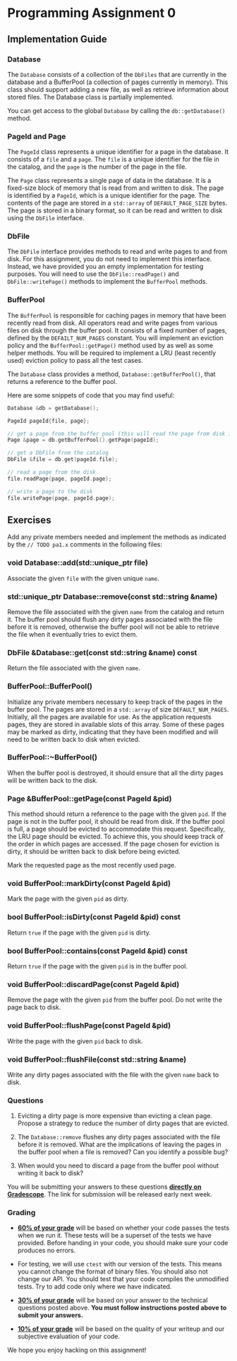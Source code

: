 # Programming Assignment 0

## Implementation Guide

### Database

The `Database` consists of a collection of the `DbFiles` that are currently in the database and a BufferPool (a
collection of pages currently in memory). This class should support adding a new file, as well as retrieve information
about stored files. The Database class is partially implemented.

You can get access to the global `Database` by calling the `db::getDatabase()` method.

### PageId and Page

The `PageId` class represents a unique identifier for a page in the database. It consists of a `file` and a `page`.
The `file` is a unique identifier for the file in the catalog, and the `page` is the number of the page in the file.

The `Page` class represents a single page of data in the database. It is a fixed-size block of memory that is read from
and written to disk. The page is identified by a `PageId`, which is a unique identifier for the page. The contents of
the page are stored in a `std::array` of `DEFAULT_PAGE_SIZE` bytes. The page is stored in a binary format, so it can be
read and written to disk using the `DbFile` interface.

### DbFile

The `DbFile` interface provides methods to read and write pages to and from disk. For this assignment, you do not need
to implement this interface. Instead, we have provided you an empty implementation for testing purposes. You will need
to use the `DbFile::readPage()` and `DbFile::writePage()` methods to implement the `BufferPool` methods.

### BufferPool

The `BufferPool` is responsible for caching pages in memory that have been recently read from disk. All operators read
and write pages from various files on disk through the buffer pool. It consists of a fixed number of pages, defined by
the `DEFAILT_NUM_PAGES` constant. You will implement an eviction policy and the `BufferPool::getPage()` method used by
as well as some helper methods. You will be required to implement a LRU (least recently used) eviction policy to pass
all the test cases.

The `Database` class provides a method, `Database::getBufferPool()`, that returns a reference to the buffer pool.

Here are some snippets of code that you may find useful:

```cpp
Database &db = getDatabase();

PageId pageId{file, page};

// get a page from the buffer pool (this will read the page from disk if it is not already in memory)
Page &page = db.getBufferPool().getPage(pageId);

// get a DbFile from the catalog
DbFile &file = db.get(pageId.file);

// read a page from the disk
file.readPage(page, pageId.page);

// write a page to the disk
file.writePage(page, pageId.page);
```

## Exercises

Add any private members needed and implement the methods as indicated by the `// TODO pa1.x` comments in the following
files:

### void Database::add(std::unique_ptr<DbFile> file)

Associate the given `file` with the given unique `name`.

### std::unique_ptr<DbFile> Database::remove(const std::string &name)

Remove the file associated with the given `name` from the catalog and return it. The buffer pool should flush any dirty
pages associated with the file before it is removed, otherwise the buffer pool will not be able to retrieve the file
when it eventually tries to evict them.

### DbFile &Database::get(const std::string &name) const

Return the file associated with the given `name`.

### BufferPool::BufferPool()

Initialize any private members necessary to keep track of the pages in the buffer pool. The pages are stored in a
`std::array` of size `DEFAULT_NUM_PAGES`. Initially, all the pages are available for use. As the application requests
pages, they are stored in available slots of this array. Some of these pages may be marked as dirty, indicating that
they have been modified and will need to be written back to disk when evicted.

### BufferPool::~BufferPool()

When the buffer pool is destroyed, it should ensure that all the dirty pages will be written back to the disk.

### Page &BufferPool::getPage(const PageId &pid)

This method should return a reference to the page with the given `pid`. If the page is not in the buffer pool, it should
be read from disk. If the buffer pool is full, a page should be evicted to accommodate this request. Specifically, the
LRU page should be evicted. To achieve this, you should keep track of the order in which pages are accessed. If the page
chosen for eviction is dirty, it should be written back to disk before being evicted.

Mark the requested page as the most recently used page.

### void BufferPool::markDirty(const PageId &pid)

Mark the page with the given `pid` as dirty.

### bool BufferPool::isDirty(const PageId &pid) const

Return `true` if the page with the given `pid` is dirty.

### bool BufferPool::contains(const PageId &pid) const

Return `true` if the page with the given `pid` is in the buffer pool.

### void BufferPool::discardPage(const PageId &pid)

Remove the page with the given `pid` from the buffer pool. Do not write the page back to disk.

### void BufferPool::flushPage(const PageId &pid)

Write the page with the given `pid` back to disk.

### void BufferPool::flushFile(const std::string &name)

Write any dirty pages associated with the file with the given `name` back to disk.

### Questions

1. Evicting a dirty page is more expensive than evicting a clean page. Propose a strategy to reduce the number of dirty pages that are evicted.

2. The `Database::remove` flushes any dirty pages associated with the file before it is removed. What are the implications of leaving the pages in the buffer pool when a file is removed? Can you identify a possible bug?

3. When would you need to discard a page from the buffer pool without writing it back to disk?

You will be submitting your answers to these questions <u>**directly on Gradescope**</u>. The link for submission will be released early next week.

### Grading

- <u>**60% of your grade**</u> will be based on whether your code passes the tests when we run it. These tests will be a superset
  of the tests we have provided. Before handing in your code, you should make sure your code produces no errors.

- For testing, we will use `ctest` with our version of the tests. This means you cannot change the format of binary files.
  You should also not change our API. You should test that your code compiles the unmodified tests. Try to add code only
  where we have indicated.

- <u>**30% of your grade**</u> will be based on your answer to the technical questions posted above. **You must follow instructions posted above to submit your answers.**

- <u>**10% of your grade</u>** will be based on the quality of your writeup and our subjective evaluation of your code.

We hope you enjoy hacking on this assignment!
